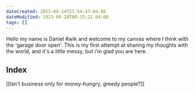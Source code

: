 ```yaml
---
dateCreated: 2023-09-14T21:54:47-04:00
dateModified: 2023-09-20T08:15:21-04:00
tags: []
---
```

Hello my name is Daniel Kwik and welcome to my canvas where I think with the 'garage door open'. This is my first attempt at sharing my thoughts with the world, and it's a little messy, but i'm glad you are here.
## Index

[[Isn't business only for money-hungry, greedy people?]]

